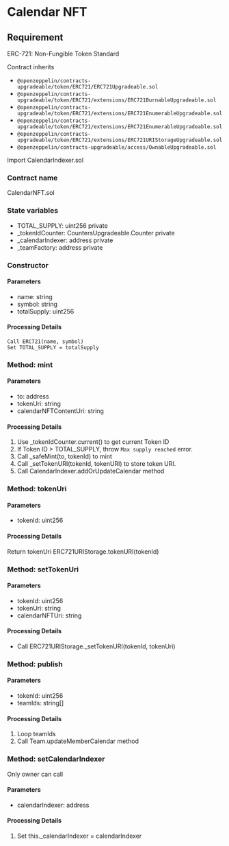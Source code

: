 # Calendar NFT
## Requirement
ERC-721: Non-Fungible Token Standard

Contract inherits
- `@openzeppelin/contracts-upgradeable/token/ERC721/ERC721Upgradeable.sol`
- `@openzeppelin/contracts-upgradeable/token/ERC721/extensions/ERC721BurnableUpgradeable.sol`
- `@openzeppelin/contracts-upgradeable/token/ERC721/extensions/ERC721EnumerableUpgradeable.sol`
- `@openzeppelin/contracts-upgradeable/token/ERC721/extensions/ERC721EnumerableUpgradeable.sol`
- `@openzeppelin/contracts-upgradeable/token/ERC721/extensions/ERC721URIStorageUpgradeable.sol`
- `@openzeppelin/contracts-upgradeable/access/OwnableUpgradeable.sol`

Import CalendarIndexer.sol

### Contract name
CalendarNFT.sol

### State variables
- TOTAL_SUPPLY: uint256 private
- _tokenIdCounter: CountersUpgradeable.Counter private
- _calendarIndexer: address private
- _teamFactory: address private

### Constructor
#### Parameters
- name: string
- symbol: string
- totalSupply: uint256

#### Processing Details
```
Call ERC721(name, symbol)
Set TOTAL_SUPPLY = totalSupply
```

### Method: mint 
#### Parameters
- to: address
- tokenUri: string
- calendarNFTContentUri: string

#### Processing Details
1. Use _tokenIdCounter.current() to get current Token ID
2. If Token ID > TOTAL_SUPPLY, throw `Max supply reached` error.
3. Call _safeMint(to, tokenId) to mint
4. Call _setTokenURI(tokenId, tokenURI) to store token URI.
5. Call CalendarIndexer.addOrUpdateCalendar method

### Method: tokenUri 
#### Parameters
- tokenId: uint256

#### Processing Details
Return tokenUri ERC721URIStorage.tokenURI(tokenId)

### Method: setTokenUri 
#### Parameters
- tokenId: uint256
- tokenUri: string
- calendarNFTUri: string

#### Processing Details
- Call ERC721URIStorage._setTokenURI(tokenId, tokenUri)


### Method: publish 
#### Parameters
- tokenId: uint256
- teamIds: string[]

#### Processing Details
1. Loop teamIds
2. Call Team.updateMemberCalendar method

### Method: setCalendarIndexer 
Only owner can call
#### Parameters
- calendarIndexer: address
  
#### Processing Details
1. Set this._calendarIndexer = calendarIndexer